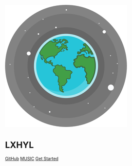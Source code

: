![logo](./img/logo.svg)
# LXHYL



[GitHub](https://github.com/lxhyl)
[MUSIC](http://music.zhangpengfan.xyz)
[Get Started](README.md)
